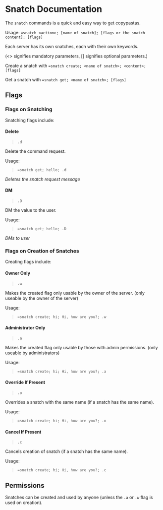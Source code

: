# Snatch Documentation

The `snatch` commands is a quick and easy way to get copypastas. 

Usage: `=snatch <action>; [name of snatch]; [flags or the snatch content]; [flags]`

Each server has its own snatches, each with their own keywords.

(<> signifies mandatory parameters, [] signifies optional parameters.)

Create a snatch with
`=snatch create; <name of snatch>; <content>; [flags]`

Get a snatch with
`=snatch get; <name of snatch>; [flags]`

## Flags

### Flags on Snatching

Snatching flags include:

#### Delete

>  `.d`

Delete the command request.

Usage:
> `=snatch get; hello; .d`

*Deletes the snatch request message*

#### DM

> `.D`

DM the value to the user.

Usage:
> `=snatch get; hello; .D`

*DMs to user*

### Flags on Creation of Snatches

Creating flags include:

#### Owner Only

> `.w`

Makes the created flag only usable by the owner of the server. (only useable by the owner of the server)

Usage:
> `=snatch create; hi; Hi, how are you?; .w`

#### Administrator Only

> `.a`

Makes the created flag only usable by those with admin permissions. (only useable by administrators)

Usage:
> `=snatch create; hi; Hi, how are you?; .a`

#### Override If Present

> `.o`

Overrides a snatch with the same name (if a snatch has the same name).

Usage:
> `=snatch create; hi; Hi, how are you?; .o`

#### Cancel If Present

> `.c`

Cancels creation of snatch (if a snatch has the same name).

Usage:
> `=snatch create; hi; Hi, how are you?; .c`

## Permissions

Snatches can be created and used by anyone (unless the `.a` or `.w` flag is used on creation).

